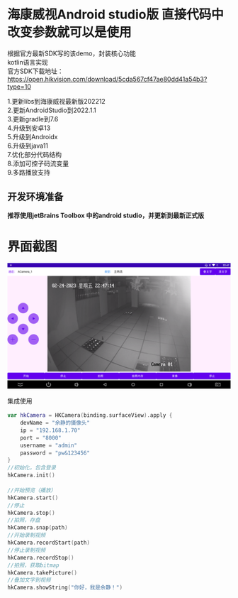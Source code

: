 # 海康威视Android studio版 直接代码中改变参数就可以是使用 

根据官方最新SDK写的该demo，封装核心功能  
kotlin语言实现  
官方SDK下载地址：https://open.hikvision.com/download/5cda567cf47ae80dd41a54b3?type=10  

1.更新libs到海康威视最新版202212  
2.更新AndroidStudio到2022.1.1   
3.更新gradle到7.6  
4.升级到安卓13  
5.升级到Androidx  
6.升级到java11  
7.优化部分代码结构  
8.添加可控子码流变量  
9.多路播放支持  
  
## 开发环境准备
**推荐使用jetBrains Toolbox 中的android studio，并更新到最新正式版**  

# 界面截图

![PS03](app/doc/screenshot.png)  

集成使用
```kotlin
var hkCamera = HKCamera(binding.surfaceView).apply {
    devName = "余静的摄像头"
    ip = "192.168.1.70"
    port = "8000"
    username = "admin"
    password = "pw&123456"
}
//初始化，包含登录
hkCamera.init()

//开始预览（播放）
hkCamera.start()
//停止
hkCamera.stop()
//拍照，存盘
hkCamera.snap(path)
//开始录制视频
hkCamera.recordStart(path)
//停止录制视频
hkCamera.recordStop()
//拍照，获取bitmap
hkCamera.takePicture()
//叠加文字到视频
hkCamera.showString("你好，我是余静！")
```
